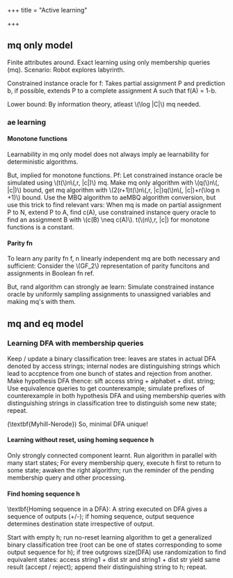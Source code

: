 +++
title = "Active learning"

+++
## mq only model
Finite attributes around. Exact learning using only membership queries (mq). Scenario: Robot explores labyrinth.

Constrained instance oracle for f: Takes partial assignment P and prediction b, if possible, extends P to a complete assignment A such that f(A) = 1-b.

Lower bound: By information theory, atleast \\(\log |C|\\) mq needed.

### ae learning
#### Monotone functions
Learnability in mq only model does not always imply ae learnability for deterministic algorithms.

But, implied for monotone functions. Pf: Let constrained instance oracle be simulated using \\(t(\\)n\\(,r, |c|)\\) mq. Make mq only algorithm with \\(q(\\)n\\(, |c|)\\) bound, get mq algorithm with \\(2(r+1)t(\\)n\\(,r, |c|)q(\\)n\\(, |c|)+r(\log n +1)\\) bound. Use the MBQ algorithm to aeMBQ algorithm conversion, but use this trick to find relevant vars: When mq is made on partial assignment P to N, extend P to A, find c(A), use constrained instance query oracle to find an assignment B with \\(c(B) \neq c(A)\\). t(\\(n\\),r, |c|) for monotone functions is a constant.

#### Parity fn
To learn any parity fn f, n linearly independent mq are both necessary and sufficient: Consider the \\(GF_2\\) representation of parity funcitons and assignments in Boolean fn ref.

But, rand algorithm can strongly ae learn: Simulate constrained instance oracle by uniformly sampling assignments to unassigned variables and making mq's with them.

## mq and eq model
### Learning DFA with membership queries
Keep / update a binary classification tree: leaves are states in actual DFA denoted by access strings; internal nodes are distinguishing strings which lead to accptence from one bunch of states and rejection from another. Make hypothesis DFA thence: sift access string + alphabet + dist. string; Use equivalence queries to get counterexample; simulate prefixes of counterexample in both hypothesis DFA and using membership queries with distinguishing strings in classification tree to distinguish some new state; repeat.

(\textbf{Myhill-Nerode}) So, minimal DFA unique!

#### Learning without reset, using homing sequence h
Only strongly connected component learnt. Run algorithm in parallel with many start states; For every membership query, execute h first to return to some state; awaken the right algorithm; run the reminder of the pending membership query and other processing.

#### Find homing sequence h
\textbf{Homing sequence in a DFA}: A string executed on DFA gives a sequence of outputs (+/-); if homing sequence, output sequence determines destination state irrespective of output.

Start with empty h; run no-reset learning algorithm to get a generalized binary classification tree (root can be one of states corresponding to some output sequence for h); if tree outgrows size(DFA) use randomization to find equivalent states: access string1 + dist str and string1 + dist str yield same result (accept / reject); append their distinguishing string to h; repeat.